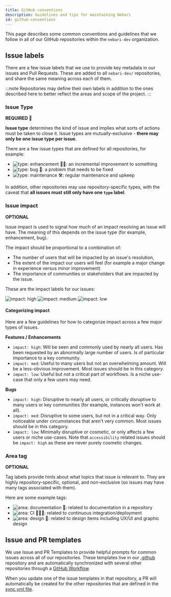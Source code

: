 ```yaml
---
title: GitHub conventions
description: Guidelines and tips for maintaining Nebari
id: github-conventions
---
```


This page describes some common conventions and guidelines that we follow in all of our GitHub repositories within the `nebari-dev` organization.

## Issue labels

There are a few issue labels that we use to provide key metadata in our issues and Pull Requests.
These are added to all `nebari-dev/` repositories, and share the same meaning across each of them.

:::note
Repositories may define their own labels in addition to the ones described here to better reflect the areas
and scope of the project.
:::

### Issue Type

**REQUIRED :pushpin:**

**Issue type** determines the kind of issue and implies what sorts of actions must be taken to close it.
Issue types are mutually-exclusive - **there may only be one issue type per issue**.

There are a few issue types that are defined for all repositories, for example:

- ![type: enhancement 💅🏼](https://img.shields.io/badge/-type:enhancement%20💅🏼-9D73D9.svg): an incremental improvement to something
- ![type: bug 🐛](https://img.shields.io/badge/-type:bug%20🐛-9D73D9.svg): a problem that needs to be fixed
- ![type: maintenance 🛠](https://img.shields.io/badge/-type:maintenance%20🛠-9D73D9.svg): regular maintenance and upkeep

In addition, other repositories may use repository-specific types, with the caveat that **all issues must still only have one `type` label**.

### Issue impact

**OPTIONAL**

Issue impact is used to signal how much of an impact resolving an issue will have.
The meaning of this depends on the issue type (for example, enhancement, bug).

The impact should be proportional to a combination of:

- The number of users that will be impacted by an issue's resolution,
- The extent of the impact our users will feel (for example a major change in experience versus minor improvement)
- The importance of communities or stakeholders that are impacted by the issue.

These are the impact labels for our issues:

![impact: high](https://img.shields.io/badge/-impact:%20high-F2A29B.svg)
![impact: medium](https://img.shields.io/badge/-impact:%20medium-F2A29B.svg)
![impact: low](https://img.shields.io/badge/-impact:%20low-F2A29B.svg)

#### Categorizing impact

Here are a few guidelines for how to categorize impact across a few major types of issues.

**Features / Enhancements**

- `impact: high`: Will be seen and commonly used by nearly all users. Has been requested by an abnormally large number of users.
    Is of particular importance to a key community.
- `impact: med`: Useful to many users but not an overwhelming amount. Will be a less-obvious improvement.
    Most issues should be in this category.
- `impact: low`: Useful but not a critical part of workflows. Is a niche use-case that only a few users may need.

**Bugs**

- `impact: high`: Disruptive to nearly all users, or critically disruptive to many users or key communities
  (for example, instances won't work at all).
- `impact: med`: Disruptive to some users, but not in a critical way. Only noticeable under circumstances that aren't very common.
  Most issues should be in this category.
- `impact: low`: Minimally disruptive or cosmetic, or only affects a few users or niche use-cases.
  Note that `accessibility` related issues should be `impact: high` as these are never purely cosmetic changes.

### Area tag

**OPTIONAL**

Tag labels provide hints about what topics that issue is relevant to.
They are highly repository-specific, optional, and non-exclusive (so issues may have many tags associated with them).

Here are some example tags:

- ![area: documentation 📖](https://img.shields.io/badge/-area:%20documentation%20📖-6FB7BF.svg): related to documentation in a repository
- ![area: CI 👷🏽‍♀️](https://img.shields.io/badge/-area:%20ci%20👷🏽‍♀️-6FB7BF.svg): related to continuous integration/deployment
- ![area: design 🎨](https://img.shields.io/badge/-area:%20design%20🎨-6FB7BF.svg): related to design items including UX/UI and graphic design

## Issue and PR templates

We use Issue and PR Templates to provide helpful prompts for common issues across all of our repositories.
These templates live in our [.github](https://github.com/nebari-dev/.github) repository and are automatically synchronized with several other repositories through a [GitHub Workflow](https://github.com/nebari-dev/.github/blob/main/.github/workflows/sync-issue-templates.yaml).

When you update one of the issue templates in that repository, a PR will automatically be created for the other repositories that are defined in the [sync.yml file](https://github.com/nebari-dev/.github/blob/main/.github/sync.yml).
